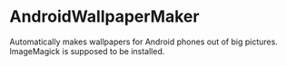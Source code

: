 AndroidWallpaperMaker
=====================

Automatically makes wallpapers for Android phones out of big pictures.
ImageMagick is supposed to be installed.
